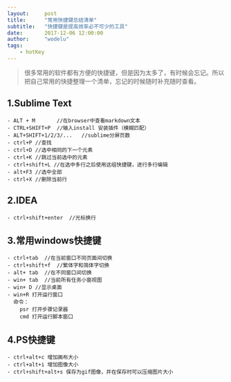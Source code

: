 ```yaml
---
layout:     post
title:      "常用快捷键总结清单"
subtitle:   "快捷键是提高效率必不可少的工具"
date:       2017-12-06 12:00:00
author:     "wodelu"
tags:
    - hotKey
---
```


> 很多常用的软件都有方便的快捷键，但是因为太多了，有时候会忘记。所以把自己常用的快捷整理一个清单，忘记的时候随时补充随时查看。

## 1.Sublime Text
```
- ALT + M 		//在browser中查看markdown文本
- CTRL+SHIFT+P 	//输入install 安装插件（模糊匹配）
- ALT+SHIFT+1/2/3/... 	//sublime分屏页数
- ctrl+P //查找
- ctrl+D //选中相同的下一个元素
- ctrl+K //跳过当前选中的元素
- ctrl+shift+L //在选中多行之后使用这组快捷键，进行多行编辑
- alt+F3 //选中全部
- ctrl+X //删除当前行
```

## 2.IDEA
```
- ctrl+shift+enter 	//光标换行    
```
## 3.常用windows快捷键
```
- ctrl+tab 	//在当前窗口不同页面间切换
- ctrl+shift+f 	//繁体字和简体字切换
- alt+ tab 	//在不同窗口间切换
- win+ tab 	//当前所有任务小窗视图
- win+ D //显示桌面
- win+R 打开运行窗口
  命令：
  	psr 打开步骤记录器
  	cmd 打开运行脚本窗口

```

## 4.PS快捷键
```
- ctrl+alt+c 增加画布大小
- ctrl+alt+i 增加图像大小
- ctrl+shift+alt+s 保存为gif图像，并在保存时可以压缩图片大小
```
